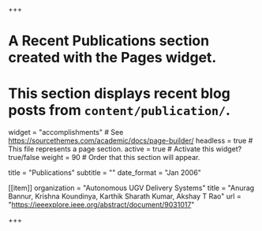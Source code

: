 +++
# A Recent Publications section created with the Pages widget.
# This section displays recent blog posts from `content/publication/`.

widget = "accomplishments"  # See https://sourcethemes.com/academic/docs/page-builder/
headless = true  # This file represents a page section.
active = true  # Activate this widget? true/false
weight = 90  # Order that this section will appear.

title = "Publications"
subtitle = ""
date_format = "Jan 2006"

[[item]]
  organization = "Autonomous UGV Delivery Systems"
  title = "Anurag Bannur, Krishna Koundinya, Karthik Sharath Kumar, Akshay T Rao"
  url = "https://ieeexplore.ieee.org/abstract/document/9031017"
  
+++
